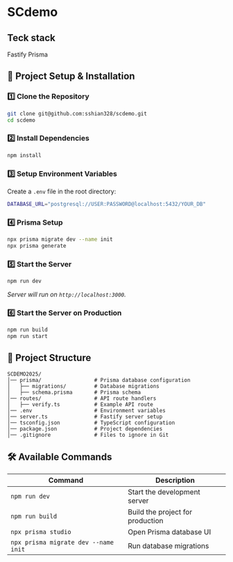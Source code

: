 # SCdemo
##  **Teck stack**
Fastify
Prisma

## 📌 Project Setup & Installation

### 1️⃣ **Clone the Repository**
```sh
git clone git@github.com:sshian328/scdemo.git
cd scdemo
```

### 2️⃣ **Install Dependencies**
```sh
npm install
```

### 3️⃣ **Setup Environment Variables**
Create a `.env` file in the root directory:
```sh
DATABASE_URL="postgresql://USER:PASSWORD@localhost:5432/YOUR_DB"
```

### 4️⃣ **Prisma Setup**
```sh
npx prisma migrate dev --name init
npx prisma generate
```

### 5️⃣ **Start the Server**
```sh
npm run dev
```
_Server will run on `http://localhost:3000`._

### 6️⃣ **Start the Server on Production**
```sh
npm run build
npm run start
```

## 📂 **Project Structure**
```
SCDEMO2025/
│── prisma/                 # Prisma database configuration
│   ├── migrations/         # Database migrations
│   ├── schema.prisma       # Prisma schema
│── routes/                 # API route handlers
│   ├── verify.ts           # Example API route
│── .env                    # Environment variables
│── server.ts               # Fastify server setup
│── tsconfig.json           # TypeScript configuration
│── package.json            # Project dependencies
│── .gitignore              # Files to ignore in Git
```

## 🛠 **Available Commands**
| Command | Description |
|---------|-------------|
| `npm run dev` | Start the development server |
| `npm run build` | Build the project for production |
| `npx prisma studio` | Open Prisma database UI |
| `npx prisma migrate dev --name init` | Run database migrations |
